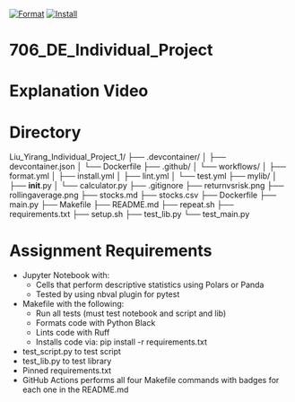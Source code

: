 [![Format](https://github.com/nogibjj/Liu_Yirang_Individual_Project_1/actions/workflows/format.yml/badge.svg)](https://github.com/nogibjj/Liu_Yirang_Individual_Project_1/actions/workflows/format.yml)
[![Install](https://github.com/nogibjj/Liu_Yirang_Individual_Project_1/actions/workflows/install.yml/badge.svg)](https://github.com/nogibjj/Liu_Yirang_Individual_Project_1/actions/workflows/install.yml)


# 706_DE_Individual_Project

# Explanation Video


# Directory

Liu_Yirang_Individual_Project_1/
├── .devcontainer/
│   ├── devcontainer.json
│   └── Dockerfile
├── .github/
│   └── workflows/
│       ├── format.yml
│       ├── install.yml
│       ├── lint.yml
│       └── test.yml
├── mylib/
│   ├── __init__.py
│   └── calculator.py
├── .gitignore
├── returnvsrisk.png
├── rollingaverage.png
├── stocks.md
├── stocks.csv
├── Dockerfile
├── main.py
├── Makefile
├── README.md
├── repeat.sh
├── requirements.txt
├── setup.sh
├── test_lib.py
└── test_main.py

# Assignment Requirements
*  Jupyter Notebook with:
    * Cells that perform descriptive statistics using Polars or Panda
    * Tested by using nbval plugin for pytest
* Makefile with the following:
    * Run all tests (must test notebook and script and lib)
    * Formats code with Python Black
    * Lints code with Ruff
    * Installs code via: pip install -r requirements.txt
* test_script.py to test script
* test_lib.py to test library
* Pinned requirements.txt
* GitHub Actions performs all four Makefile commands with badges for each one in the README.md

